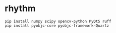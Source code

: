 # rhythm

```
pip install numpy scipy opencv-python PyQt5 ruff
pip install pyobjc-core pyobjc-framework-Quartz
```
